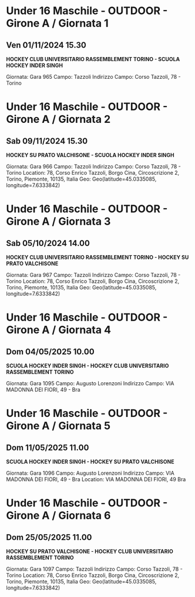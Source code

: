 # Under 16 Maschile - OUTDOOR  - Girone A / Giornata 1
## Ven 01/11/2024 15.30
**HOCKEY CLUB UNIVERSITARIO RASSEMBLEMENT TORINO - SCUOLA HOCKEY INDER SINGH**

Giornata: Gara 965
Campo: Tazzoli 
Indirizzo Campo:  Corso Tazzoli, 78 - Torino

# Under 16 Maschile - OUTDOOR  - Girone A / Giornata 2
## Sab 09/11/2024 15.30
**HOCKEY SU PRATO VALCHISONE - SCUOLA HOCKEY INDER SINGH**

Giornata: Gara 966
Campo: Tazzoli 
Indirizzo Campo:  Corso Tazzoli, 78 - Torino
Location: 78, Corso Enrico Tazzoli, Borgo Cina, Circoscrizione 2, Torino, Piemonte, 10135, Italia
Geo: Geo(latitude=45.0335085, longitude=7.6333842)

# Under 16 Maschile - OUTDOOR  - Girone A / Giornata 3
## Sab 05/10/2024 14.00
**HOCKEY CLUB UNIVERSITARIO RASSEMBLEMENT TORINO - HOCKEY SU PRATO VALCHISONE**

Giornata: Gara 967
Campo: Tazzoli 
Indirizzo Campo:  Corso Tazzoli, 78 - Torino
Location: 78, Corso Enrico Tazzoli, Borgo Cina, Circoscrizione 2, Torino, Piemonte, 10135, Italia
Geo: Geo(latitude=45.0335085, longitude=7.6333842)

# Under 16 Maschile - OUTDOOR  - Girone A / Giornata 4
## Dom 04/05/2025 10.00
**SCUOLA HOCKEY INDER SINGH - HOCKEY CLUB UNIVERSITARIO RASSEMBLEMENT TORINO**

Giornata: Gara 1095
Campo: Augusto Lorenzoni 
Indirizzo Campo:  VIA MADONNA DEI FIORI, 49 - Bra

# Under 16 Maschile - OUTDOOR  - Girone A / Giornata 5
## Dom 11/05/2025 11.00
**SCUOLA HOCKEY INDER SINGH - HOCKEY SU PRATO VALCHISONE**

Giornata: Gara 1096
Campo: Augusto Lorenzoni 
Indirizzo Campo:  VIA MADONNA DEI FIORI, 49 - Bra
Location:  VIA MADONNA DEI FIORI, 49 Bra

# Under 16 Maschile - OUTDOOR  - Girone A / Giornata 6
## Dom 25/05/2025 11.00
**HOCKEY SU PRATO VALCHISONE - HOCKEY CLUB UNIVERSITARIO RASSEMBLEMENT TORINO**

Giornata: Gara 1097
Campo: Tazzoli 
Indirizzo Campo:  Corso Tazzoli, 78 - Torino
Location: 78, Corso Enrico Tazzoli, Borgo Cina, Circoscrizione 2, Torino, Piemonte, 10135, Italia
Geo: Geo(latitude=45.0335085, longitude=7.6333842)

